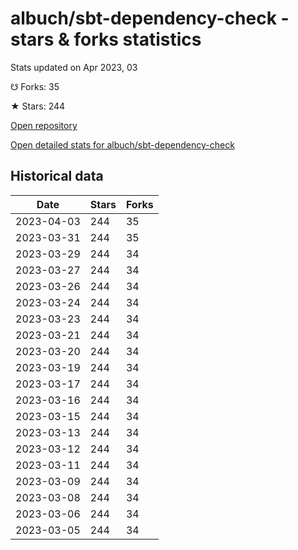 # albuch/sbt-dependency-check - stars & forks statistics

Stats updated on Apr 2023, 03

☋ Forks: 35

★ Stars: 244

[Open repository](https://github.com/albuch/sbt-dependency-check)

[Open detailed stats for albuch/sbt-dependency-check](https://reviewgithub.com/rep/albuch/sbt-dependency-check)

## Historical data
| Date | Stars | Forks |
|------|-------|-------|
| 2023-04-03 | 244 | 35 | 
| 2023-03-31 | 244 | 35 | 
| 2023-03-29 | 244 | 34 | 
| 2023-03-27 | 244 | 34 | 
| 2023-03-26 | 244 | 34 | 
| 2023-03-24 | 244 | 34 | 
| 2023-03-23 | 244 | 34 | 
| 2023-03-21 | 244 | 34 | 
| 2023-03-20 | 244 | 34 | 
| 2023-03-19 | 244 | 34 | 
| 2023-03-17 | 244 | 34 | 
| 2023-03-16 | 244 | 34 | 
| 2023-03-15 | 244 | 34 | 
| 2023-03-13 | 244 | 34 | 
| 2023-03-12 | 244 | 34 | 
| 2023-03-11 | 244 | 34 | 
| 2023-03-09 | 244 | 34 | 
| 2023-03-08 | 244 | 34 | 
| 2023-03-06 | 244 | 34 | 
| 2023-03-05 | 244 | 34 | 

